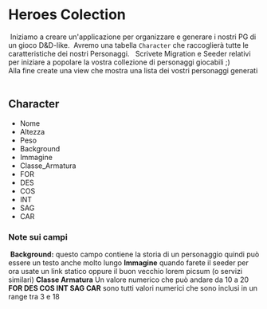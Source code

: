 # Heroes Colection
​
Iniziamo a creare un'applicazione per organizzare e generare i nostri PG di un gioco D&D-like.
​
Avremo una tabella `Character` che raccoglierà tutte le caratteristiche dei nostri Personaggi.
​
​
Scrivete Migration e Seeder relativi per iniziare a popolare la vostra collezione di personaggi giocabili ;)  
Alla fine create una view che mostra una lista dei vostri personaggi generati
​
## Character
- Nome
- Altezza 
- Peso
- Background
- Immagine 
- Classe_Armatura
- FOR
- DES
- COS
- INT
- SAG
- CAR
​
​
### Note sui campi
​
**Background:** questo campo contiene la storia di un personaggio quindi può essere un testo anche molto lungo
​
**Immagine** quando farete il seeder per ora usate un link statico oppure il buon vecchio lorem picsum (o servizi similari)
​
**Classe Armatura** Un valore numerico che può andare da 10 a 20
​
**FOR DES COS INT SAG CAR** sono tutti valori numerici che sono inclusi in un range tra 3 e 18
